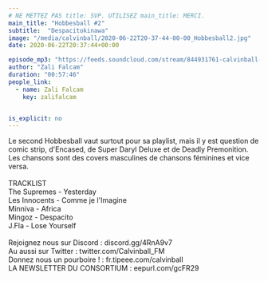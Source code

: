 ```yaml
---
# NE METTEZ PAS title: SVP. UTILISEZ main_title: MERCI.
main_title: "Hobbesball #2"
subtitle:  "Despacitokinawa"
image: "/media/calvinball/2020-06-22T20-37-44-00-00_Hobbesball2.jpg"
date: 2020-06-22T20:37:44+00:00

episode_mp3: "https://feeds.soundcloud.com/stream/844931761-calvinball-radio-hobbesball-2-despacitokinawa.mp3"
author: "Zali Falcam"
duration: "00:57:46"
people_link: 
  - name: Zali Falcam
    key: zalifalcam


is_explicit: no
---
```


<PodcastHeader/>

<!-- ECRIRE LA DESCRIPTION DE L'EPISODE SOUS CETTE LIGNE -->
Le second Hobbesball vaut surtout pour sa playlist, mais il y est question de comic strip, d'Encased, de Super Daryl Deluxe et de Deadly Premonition.<br>Les chansons sont des covers masculines de chansons féminines et vice versa.<br><br>TRACKLIST<br>The Supremes - Yesterday<br>Les Innocents - Comme je l'Imagine<br>Minniva - Africa<br>Mingoz - Despacito<br>J.Fla - Lose Yourself<br><br>Rejoignez nous sur Discord : discord.gg/4RnA9v7<br>Au aussi sur Twitter : twitter.com/Calvinball_FM<br>Donnez nous un pourboire ! : fr.tipeee.com/calvinball<br>LA NEWSLETTER DU CONSORTIUM : eepurl.com/gcFR29

